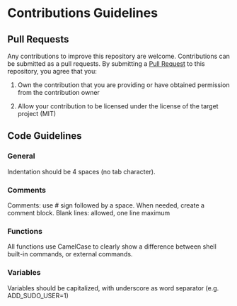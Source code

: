 # Contributions Guidelines

## Pull Requests
Any contributions to improve this repository are welcome. Contributions can
be submitted as a pull requests. By submitting a [Pull Request](https://help.github.com/articles/using-pull-requests/)
to this repository, you agree that you:

1. Own the contribution that you are providing or have obtained permission from the contribution owner

2. Allow your contribution to be licensed under the license of the target project (MIT)

## Code Guidelines

### General
Indentation should be 4 spaces (no tab character).

### Comments
Comments: use # sign followed by a space. When needed, create a comment block.
Blank lines: allowed, one line maximum

### Functions
All functions use CamelCase to clearly show a difference between shell built-in commands, or external commands.

### Variables
Variables should be capitalized, with underscore as word separator (e.g. ADD_SUDO_USER=1)
